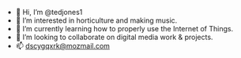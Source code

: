 - 👋 Hi, I’m @tedjones1
- 👀 I’m interested in horticulture and making music. 
- 🌱 I’m currently learning how to properly use the Internet of Things. 
- 💞️ I’m looking to collaborate on digital media work & projects. 
- 📫 dscygqxrk@mozmail.com

<!---
tedjones1/tedjones1 is a ✨ special ✨ repository because its `README.md` (this file) appears on your GitHub profile.
You can click the Preview link to take a look at your changes.
--->
